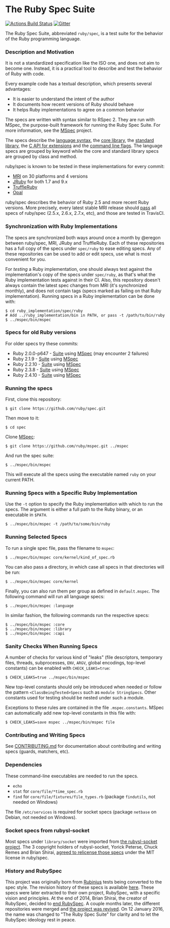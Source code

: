 # The Ruby Spec Suite

[![Actions Build Status](https://github.com/ruby/spec/workflows/CI/badge.svg)](https://github.com/ruby/spec/actions)
[![Gitter](https://badges.gitter.im/ruby/spec.svg)](https://gitter.im/ruby/spec)

The Ruby Spec Suite, abbreviated `ruby/spec`, is a test suite for the behavior of the Ruby programming language.

### Description and Motivation

It is not a standardized specification like the ISO one, and does not aim to become one.
Instead, it is a practical tool to describe and test the behavior of Ruby with code.

Every example code has a textual description, which presents several advantages:

* It is easier to understand the intent of the author
* It documents how recent versions of Ruby should behave
* It helps Ruby implementations to agree on a common behavior

The specs are written with syntax similar to RSpec 2.
They are run with MSpec, the purpose-built framework for running the Ruby Spec Suite.
For more information, see the [MSpec](http://github.com/ruby/mspec) project.

The specs describe the [language syntax](language/), the [core library](core/), the [standard library](library/), the [C API for extensions](optional/capi) and the [command line flags](command_line/).
The language specs are grouped by keyword while the core and standard library specs are grouped by class and method.

ruby/spec is known to be tested in these implementations for every commit:
* [MRI](http://rubyci.org/) on 30 platforms and 4 versions
* [JRuby](https://github.com/jruby/jruby/tree/master/spec/ruby) for both 1.7 and 9.x
* [TruffleRuby](https://github.com/oracle/truffleruby/tree/master/spec/ruby)
* [Opal](https://github.com/opal/opal/tree/master/spec)

ruby/spec describes the behavior of Ruby 2.5 and more recent Ruby versions.
More precisely, every latest stable MRI release should [pass](https://travis-ci.org/ruby/spec) all specs of ruby/spec (2.5.x, 2.6.x, 2.7.x, etc), and those are tested in TravisCI.

### Synchronization with Ruby Implementations

The specs are synchronized both ways around once a month by @eregon between ruby/spec, MRI, JRuby and TruffleRuby.
Each of these repositories has a full copy of the specs under `spec/ruby` to ease editing specs.
Any of these repositories can be used to add or edit specs, use what is most convenient for you.

For *testing* a Ruby implementation, one should always test against the implementation's copy of the specs under `spec/ruby`, as that's what the Ruby implementation tests against in their CI.
Also, this repository doesn't always contain the latest spec changes from MRI (it's synchronized monthly), and does not contain tags (specs marked as failing on that Ruby implementation).
Running specs in a Ruby implementation can be done with:

```
$ cd ruby_implementation/spec/ruby
# Add ../ruby_implementation/bin in PATH, or pass -t /path/to/bin/ruby
$ ../mspec/bin/mspec
```

### Specs for old Ruby versions

For older specs try these commits:
* Ruby 2.0.0-p647 - [Suite](https://github.com/ruby/spec/commit/245862558761d5abc676843ef74f86c9bcc8ea8d) using [MSpec](https://github.com/ruby/mspec/commit/f90efa068791064f955de7a843e96e2d7d3041c2) (may encounter 2 failures)
* Ruby 2.1.9 - [Suite](https://github.com/ruby/spec/commit/f029e65241374386077ac500add557ae65069b55) using [MSpec](https://github.com/ruby/mspec/commit/55568ea3918c6380e64db8c567d732fa5781efed)
* Ruby 2.2.10 - [Suite](https://github.com/ruby/spec/commit/cbaa0e412270c944df0c2532fc500c920dba0e92) using [MSpec](https://github.com/ruby/mspec/commit/d84d7668449e96856c5f6bac8cb1526b6d357ce3)
* Ruby 2.3.8 - [Suite](https://github.com/ruby/spec/commit/dc733114d8ae66a3368ba3a98422c50147a76ba5) using [MSpec](https://github.com/ruby/mspec/commit/4599bc195fb109f2a482a01c32a7d659518369ea)
* Ruby 2.4.10 - [Suite](https://github.com/ruby/spec/commit/bce4f2b81d6c31db67cf4d023a0625ceadde59bd) using [MSpec](https://github.com/ruby/mspec/commit/e7eb8aa4c26495b7b461e687d950b96eb08b3ff2)

### Running the specs

First, clone this repository:

    $ git clone https://github.com/ruby/spec.git

Then move to it:

    $ cd spec

Clone [MSpec](http://github.com/ruby/mspec):

    $ git clone https://github.com/ruby/mspec.git ../mspec

And run the spec suite:

    $ ../mspec/bin/mspec

This will execute all the specs using the executable named `ruby` on your current PATH.

### Running Specs with a Specific Ruby Implementation

Use the `-t` option to specify the Ruby implementation with which to run the specs.
The argument is either a full path to the Ruby binary, or an executable in `$PATH`.

    $ ../mspec/bin/mspec -t /path/to/some/bin/ruby

### Running Selected Specs

To run a single spec file, pass the filename to `mspec`:

    $ ../mspec/bin/mspec core/kernel/kind_of_spec.rb

You can also pass a directory, in which case all specs in that directories will be run:

    $ ../mspec/bin/mspec core/kernel

Finally, you can also run them per group as defined in `default.mspec`.
The following command will run all language specs:

    $ ../mspec/bin/mspec :language

In similar fashion, the following commands run the respective specs:

    $ ../mspec/bin/mspec :core
    $ ../mspec/bin/mspec :library
    $ ../mspec/bin/mspec :capi

### Sanity Checks When Running Specs

A number of checks for various kind of "leaks" (file descriptors, temporary files,
threads, subprocesses, `ENV`, `ARGV`, global encodings, top-level constants) can be
enabled with `CHECK_LEAKS=true`:

    $ CHECK_LEAKS=true ../mspec/bin/mspec

New top-level constants should only be introduced when needed or follow the
pattern `<ClassBeingTested>Specs` such as `module StringSpecs`.
Other constants used for testing should be nested under such a module.

Exceptions to these rules are contained in the file `.mspec.constants`.
MSpec can automatically add new top-level constants in this file with:

    $ CHECK_LEAKS=save mspec ../mspec/bin/mspec file

### Contributing and Writing Specs

See [CONTRIBUTING.md](https://github.com/ruby/spec/blob/master/CONTRIBUTING.md) for documentation about contributing and writing specs (guards, matchers, etc).

### Dependencies

These command-line executables are needed to run the specs.

* `echo`
* `stat` for `core/file/*time_spec.rb`
* `find` for `core/file/fixtures/file_types.rb` (package `findutils`, not needed on Windows)

The file `/etc/services` is required for socket specs (package `netbase` on Debian, not needed on Windows).

### Socket specs from rubysl-socket

Most specs under `library/socket` were imported from [the rubysl-socket project](https://github.com/rubysl/rubysl-socket).
The 3 copyright holders of rubysl-socket, Yorick Peterse, Chuck Remes and
Brian Shirai, [agreed to relicense those specs](https://github.com/rubysl/rubysl-socket/issues/15)
under the MIT license in ruby/spec.

### History and RubySpec

This project was originally born from [Rubinius](https://github.com/rubinius/rubinius) tests being converted to the spec style.
The revision history of these specs is available [here](https://github.com/ruby/spec/blob/2b886623/CHANGES.before-2008-05-10).
These specs were later extracted to their own project, RubySpec, with a specific vision and principles.
At the end of 2014, Brian Shirai, the creator of RubySpec, decided to [end RubySpec](http://rubinius.com/2014/12/31/matz-s-ruby-developers-don-t-use-rubyspec/).
A couple months later, the different repositories were merged and [the project was revived](http://eregon.github.io/rubyspec/2015/07/29/rubyspec-is-reborn.html).
On 12 January 2016, the name was changed to "The Ruby Spec Suite" for clarity and to let the RubySpec ideology rest in peace.
